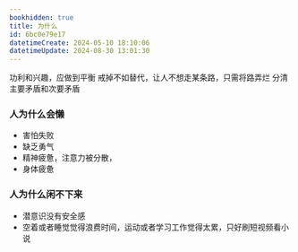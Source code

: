 ```yaml
---
bookhidden: true
title: 为什么
id: 6bc0e79e17
datetimeCreate: 2024-05-10 18:10:06
datetimeUpdate: 2024-08-30 13:01:30
---
```

功利和兴趣，应做到平衡
戒掉不如替代，让人不想走某条路，只需将路弄烂
分清主要矛盾和次要矛盾


### 人为什么会懒
- 害怕失败
- 缺乏勇气
- 精神疲惫，注意力被分散，
- 身体疲惫

### 人为什么闲不下来
- 潜意识没有安全感
- 空着或者睡觉觉得浪费时间，运动或者学习工作觉得太累，只好刷短视频看小说
